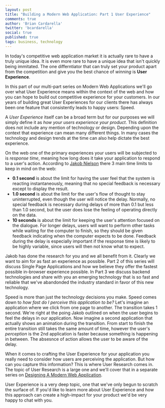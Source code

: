 ```yaml
---
layout: post
title: "Building a Modern Web Application: Part 1 User Experience"
comments: true
author: 'Brian Cardarella'
twitter: 'bcardarella'
social: true
published: true
tags: business, technology
---
```


In today's competitive web application market it is actually rare to
have a truly unique idea. It is even more rare to have a unique idea
that isn't quickly being immitated. The one differntiator that can truly
set your product apart from the competition and give you the best chance
of *winning* is **User Experience**.

In this part of our multi-part series on Modern Web Applications we'll
go over what User Experience means within the context of the web and how
you can hope to build out competitive experience for your customers.
In our years of building great User Experiences for our clients there
has always been one feature that consistently leads to happy users:
Speed.

A *User Experience* itself can be a broad term but for our purposes we
will simply define it as *how your users experience your product*. This
definition does not include any mention of technology or design.
Depending upon the context that experience can mean many different
things. In many cases the technology and design trends at the time can
also help dictate the best experience.

On the web one of the primary experiences your users will be subjected
to is *response time*, meaning how long does it take your application to
respond to a user's action. According to [Jakob
Nielson](http://en.wikipedia.org/wiki/Jakob_Nielsen_%28usability_consultant%29)
there 3 main time limits to keep in mind on the web:

* **0.1 second** is about the limit for having the user feel that the system
is reacting instantaneously, meaning that no special feedback is
necessary except to display the result.
* **1.0 second** is about the limit for the user's flow of thought to stay
uninterrupted, even though the user will notice the delay. Normally, no
special feedback is necessary during delays of more than 0.1 but less
than 1.0 second, but the user does lose the feeling of operating
directly on the data.
* **10 seconds** is about the limit for keeping the user's attention focused
on the dialogue. For longer delays, users will want to perform other
tasks while waiting for the computer to finish, so they should be given
feedback indicating when the computer expects to be done. Feedback
during the delay is especially important if the response time is likely
to be highly variable, since users will then not know what to expect.

Jakob has done the research for you and we all benefit from it. Clearly
we want to aim for as fast an experience as possible. Part 2 of this
series will discuss Single Page Applications and how we believe they
offer the fastest possible in-browser experience possible. In Part 3 we
discuss backend technologies and share with you an emerging technology
that is so fast and reliable that we've abandonded the industry standard in favor of
this new technology.

Speed is more than just the technology decisions you make. Speed
comes down to *how fast do I perceive this application to be?* Let's
imagine an application where we click from one page to another. The
transition takes 1 second. We're right at the poing Jakob outlined on
when the user begins to feel the delays in our application. Now imagine
a second application that actually shows an animation during the
transition. From start to finish the entire transition still takes the
same amount of time, however the user's *perception* is the 2nd
application is faster because something is happening in between. The
absesnce of action allows the user to be aware of the delay.

When it comes to crafting the User Experience for your application you
really need to consider how users are perceiving the application. But
how can you capture this information? This is where User Research comes
in. The topic of User Research is a large one and we'll cover that in a
separate series on [Designing A Modern Web Application]().

User Experience is a very deep topic, one that we've only begun to
scratch the surface of. If you'd like to learn more about User
Experience and how this approach can create a high-impact for your
product we'd be very happy to chat with you. 
